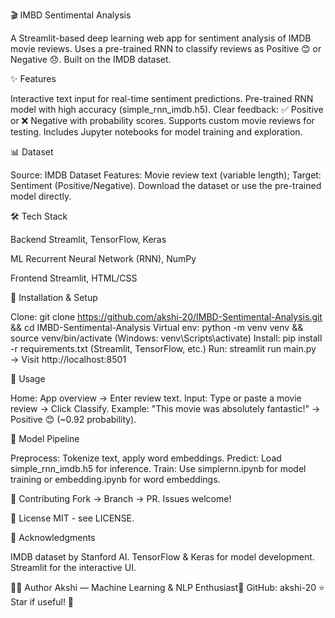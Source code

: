 🎬 IMBD Sentimental Analysis

A Streamlit-based deep learning web app for sentiment analysis of IMDB movie reviews. Uses a pre-trained RNN to classify reviews as Positive 😊 or Negative 😞. Built on the IMDB dataset.


✨ Features

Interactive text input for real-time sentiment predictions.
Pre-trained RNN model with high accuracy (simple_rnn_imdb.h5).
Clear feedback: ✅ Positive or ❌ Negative with probability scores.
Supports custom movie reviews for testing.
Includes Jupyter notebooks for model training and exploration.


📊 Dataset

Source: IMDB Dataset
Features: Movie review text (variable length); Target: Sentiment (Positive/Negative).
Download the dataset or use the pre-trained model directly.


🛠 Tech Stack

Backend
Streamlit, TensorFlow, Keras

ML
Recurrent Neural Network (RNN), NumPy

Frontend
Streamlit, HTML/CSS


🚀 Installation & Setup

Clone: git clone https://github.com/akshi-20/IMBD-Sentimental-Analysis.git && cd IMBD-Sentimental-Analysis
Virtual env: python -m venv venv && source venv/bin/activate (Windows: venv\Scripts\activate)
Install: pip install -r requirements.txt (Streamlit, TensorFlow, etc.)
Run: streamlit run main.py → Visit http://localhost:8501

📖 Usage

Home: App overview → Enter review text.
Input: Type or paste a movie review → Click Classify.
Example: "This movie was absolutely fantastic!" → Positive 😊 (~0.92 probability).


🔄 Model Pipeline

Preprocess: Tokenize text, apply word embeddings.
Predict: Load simple_rnn_imdb.h5 for inference.
Train: Use simplernn.ipynb for model training or embedding.ipynb for word embeddings.


🤝 Contributing
Fork → Branch → PR.
Issues welcome!


📄 License
MIT - see LICENSE.


🙏 Acknowledgments

IMDB dataset by Stanford AI.
TensorFlow & Keras for model development.
Streamlit for the interactive UI.


👩‍💻 Author
Akshi — Machine Learning & NLP Enthusiast📍 GitHub: akshi-20
⭐ Star if useful! 🚀




